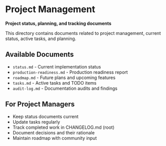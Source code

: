 # Project Management

**Project status, planning, and tracking documents**

This directory contains documents related to project management, current status, active tasks, and planning.

## Available Documents

- `status.md` - Current implementation status
- `production-readiness.md` - Production readiness report
- `roadmap.md` - Future plans and upcoming features
- `tasks.md` - Active tasks and TODO items
- `audit-log.md` - Documentation audits and findings

## For Project Managers

- Keep status documents current
- Update tasks regularly
- Track completed work in CHANGELOG.md (root)
- Document decisions and their rationale
- Maintain roadmap with community input